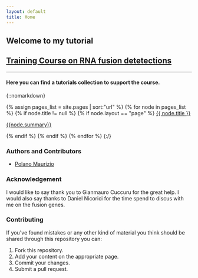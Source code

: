 ```yaml
---
layout: default
title: Home
---
```


## Welcome to my tutorial          
## [Training Course on RNA fusion detetections](www.google.com/fusion)

___

#### Here you can find a tutorials collection to support the course.

{::nomarkdown}

{% assign pages_list = site.pages | sort:"url" %}
    {% for node in pages_list %}
      {% if node.title != null %}
        {% if node.layout == "page" %}
          <a class="sidebar-nav-item{% if page.url == node.url %} active{% endif %}" href="{{site.url}}{{ node.url }}">{{ node.title }}
          <p class="note">{{node.summary}}</p></a>
        {% endif %}
      {% endif %}
    {% endfor %}
{:/}


### Authors and Contributors

 * [Polano Maurizio](mauriziopolano@blu.it)


### Acknowledgement
 
I would like to say thank you to  Gianmauro Cuccuru for the great help. I would also say thanks to Daniel Nicorici for the time spend to discus with me on the fusion genes.

### Contributing

If you've found mistakes or any other kind of material you think should be shared through this repository you can:

1. Fork this repository.
2. Add your content on the appropriate page.
3. Commit your changes.
4. Submit a pull request.
